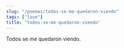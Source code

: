 ```yaml
---
slug: "/poemas/todos-se-me-quedaron-viendo"
tags: ["love"]
title: "todos-se-me-quedaron-viendo"
---
```

Todos se me quedaron viendo.
